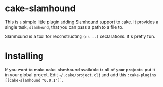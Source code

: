 # cake-slamhound

This is a simple little plugin adding [Slamhound](http://github.com/technomancy/slamhound) support to cake. It provides a single task, `slamhound`, that you can pass a path to a file to.

Slamhound is a tool for reconstructing `(ns ..)` declarations. It's pretty fun.

# Installing

If you want to make cake-slamhound available to all of your projects, put it in your global project. Edit `~/.cake/project.clj` and add this `:cake-plugins [[cake-slamhound "0.0.1"]]`.
